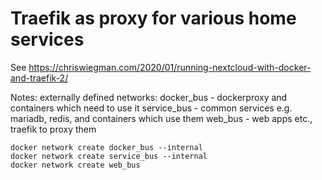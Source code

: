 # Traefik as proxy for various home services

See <https://chriswiegman.com/2020/01/running-nextcloud-with-docker-and-traefik-2/>

Notes: externally defined networks:
docker_bus - dockerproxy and containers which need to use it
service_bus - common services e.g. mariadb, redis, and containers which use them
web_bus - web apps etc., traefik to proxy them

    docker network create docker_bus --internal
    docker network create service_bus --internal
    docker network create web_bus
